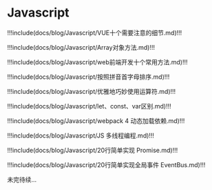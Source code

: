 # Javascript

!!!include(docs/blog/Javascript/VUE十个需要注意的细节.md)!!!

!!!include(docs/blog/Javascript/Array对象方法.md)!!!

!!!include(docs/blog/Javascript/web前端开发十个常用方法.md)!!!

!!!include(docs/blog/Javascript/按照拼音首字母排序.md)!!!

!!!include(docs/blog/Javascript/优雅地巧妙使用运算符.md)!!!

!!!include(docs/blog/Javascript/let、const、var区别.md)!!!

!!!include(docs/blog/Javascript/webpack 4 动态加载依赖.md)!!!

!!!include(docs/blog/Javascript/JS 多线程编程.md)!!!

!!!include(docs/blog/Javascript/20行简单实现 Promise.md)!!!

!!!include(docs/blog/Javascript/20行简单实现全局事件 EventBus.md)!!!


未完待续...
